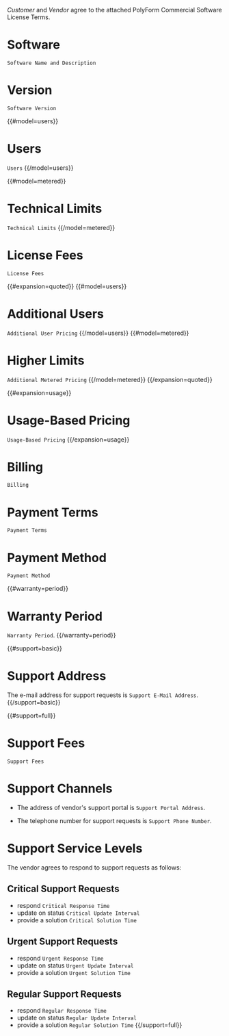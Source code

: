 _Customer_ and _Vendor_ agree to the attached PolyForm Commercial Software License Terms.

# Software

`Software Name and Description`

# Version

`Software Version`

{{#model=users}}
# Users

`Users`
{{/model=users}}

{{#model=metered}}
# Technical Limits

`Technical Limits`
{{/model=metered}}

# License Fees

`License Fees`

{{#expansion=quoted}}
{{#model=users}}
# Additional Users

`Additional User Pricing`
{{/model=users}}
{{#model=metered}}
# Higher Limits

`Additional Metered Pricing`
{{/model=metered}}
{{/expansion=quoted}}

{{#expansion=usage}}
# Usage-Based Pricing

`Usage-Based Pricing`
{{/expansion=usage}}

# Billing

`Billing`

# Payment Terms

`Payment Terms`

# Payment Method

`Payment Method`

{{#warranty=period}}
# Warranty Period

`Warranty Period`.
{{/warranty=period}}

{{#support=basic}}
# Support Address

The e-mail address for support requests is `Support E-Mail Address`.
{{/support=basic}}

{{#support=full}}
# Support Fees

`Support Fees`

# Support Channels

- The address of vendor's support portal is `Support Portal Address`.

- The telephone number for support requests is `Support Phone Number`.

# Support Service Levels

The vendor agrees to respond to support requests as follows:

##  Critical Support Requests

- respond `Critical Response Time`
- update on status `Critical Update Interval`
- provide a solution `Critical Solution Time`

## Urgent Support Requests
- respond `Urgent Response Time`
- update on status `Urgent Update Interval`
- provide a solution `Urgent Solution Time`

## Regular Support Requests
- respond `Regular Response Time`
- update on status `Regular Update Interval`
- provide a solution `Regular Solution Time`
{{/support=full}}
